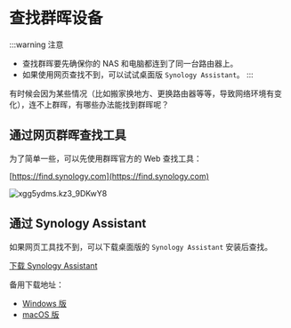 # 查找群晖设备

:::warning 注意
- 查找群晖要先确保你的 NAS 和电脑都连到了同一台路由器上。
- 如果使用网页查找不到，可以试试桌面版 `Synology Assistant`。
:::

有时候会因为某些情况（比如搬家换地方、更换路由器等等，导致网络环境有变化），连不上群晖，有哪些办法能找到群晖呢？

## 通过网页群晖查找工具

为了简单一些，可以先使用群晖官方的 Web 查找工具：

[https://find.synology.com](https://find.synology.com)

![xgg5ydms.kz3_9DKwY8](https://img-1255332810.cos.ap-chengdu.myqcloud.com/xgg5ydms.kz3_9DKwY8.png)

## 通过 Synology Assistant

如果网页工具找不到，可以下载桌面版的 `Synology Assistant` 安装后查找。

[下载 Synology Assistant](https://www.synology.cn/zh-cn/support/download/DS923+?version=7.2#utilities) 

备用下载地址：

- [Windows 版](https://www.123pan.com/s/1JKMjv-Trpo.html)
- [macOS 版](https://www.123pan.com/s/1JKMjv-vrpo.html)
